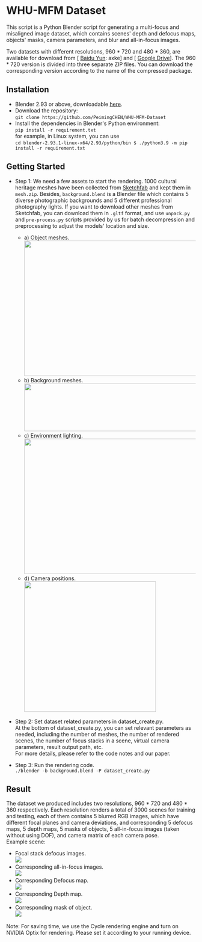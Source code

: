 # WHU-MFM Dataset
This script is a Python Blender script for generating a multi-focus and misaligned image dataset, which contains scenes' depth and defocus maps, objects' masks, camera parameters, and blur and all-in-focus images.

Two datasets with different resolutions, 960 \* 720 and 480 \* 360, are available for download from \[ [Baidu Yun](https://pan.baidu.com/s/1KGHId-8mZB9PW2skyD0-PA?pwd=axke): axke\] and \[ [Google Drive](https://drive.google.com/drive/folders/1AAfNGA6tKoCpA9TvMWgFA7JatXFfNq2s?usp=drive_link)\]. The 960 \* 720 version is divided into three separate ZIP files. You can download the corresponding version according to the name of the compressed package.
## Installation
* Blender 2.93 or above, downloadable [here](https://www.blender.org/).<br>
* Download the repository:<br>
	`git clone https://github.com/PeimingCHEN/WHU-MFM-Dataset`<br>
* Install the dependencies in Blender's Python environment:<br>
	`pip install -r requirement.txt`<br>
for example, in Linux system, you can use<br>
`cd blender-2.93.1-linux-x64/2.93/python/bin $ ./python3.9 -m pip install -r requirement.txt`
## Getting Started
* Step 1: We need a few assets to start the rendering. 1000 cultural heritage meshes have been collected from [Sketchfab](https://www.sketchfab.com/) and kept them in `mesh.zip`. Besides, `background.blend` is a Blender file which contains 5 diverse photographic backgrounds and 5 different professional photography lights. If you want to download other meshes from Sketchfab, you can download them in `.gltf` format, and use `unpack.py` and `pre-process.py` scripts provided by us for batch decompression and preprocessing to adjust the models' location and size.<br>
	* a) Object meshes.<br>
	<img src="https://github.com/PeimingCHEN/WHU-MFM-Dataset/blob/main/figures/objects.png" width="598" height="360"/><br/>
	* b) Background meshes.<br>
	<img src="https://github.com/PeimingCHEN/WHU-MFM-Dataset/blob/main/figures/background.png" width="640" height="127"/><br/>
	* c) Environment lighting.<br>
	<img src="https://github.com/PeimingCHEN/WHU-MFM-Dataset/blob/main/figures/lighting.png" width="540" height="360"/><br/>
	* d) Camera positions.<br>
	<img src="https://github.com/PeimingCHEN/WHU-MFM-Dataset/blob/main/figures/camera.png" width="350" height="347"/><br/>

* Step 2: Set dataset related parameters in dataset_create.py.<br>
At the bottom of dataset_create.py, you can set relevant parameters as needed, including the number of meshes, the number of rendered scenes, the number of focus stacks in a scene, virtual camera parameters, result output path, etc.<br>
For more details, please refer to the code notes and our paper.<br>
* Step 3: Run the rendering code.<br>
`./blender -b background.blend -P dataset_create.py`
## Result
The dataset we produced includes two resolutions, 960 \* 720 and 480 \* 360 respectively. Each resolution renders a total of 3000 scenes for training and testing, each of them contains 5 blurred RGB images, which have different focal planes and camera deviations, and corresponding 5 defocus maps, 5 depth maps, 5 masks of objects, 5 all-in-focus images (taken without using DOF), and camera matrix of each camera pose.<br>
Example scene:<br>
* Focal stack defocus images.<br>
![](https://github.com/PeimingCHEN/WHU-MFM-Dataset/blob/main/figures/defocus_image.png)
* Corresponding all-in-focus images.<br>
![](https://github.com/PeimingCHEN/WHU-MFM-Dataset/blob/main/figures/aif.png)
* Corresponding Defocus map.<br>
![](https://github.com/PeimingCHEN/WHU-MFM-Dataset/blob/main/figures/defocus_map.png)
* Corresponding Depth map.<br>
![](https://github.com/PeimingCHEN/WHU-MFM-Dataset/blob/main/figures/depth_map.png)
* Corresponding mask of object.<br>
![](https://github.com/PeimingCHEN/WHU-MFM-Dataset/blob/main/figures/mask.png)

Note: For saving time, we use the Cycle rendering engine and turn on NVIDIA Optix for rendering. Please set it according to your running device.
